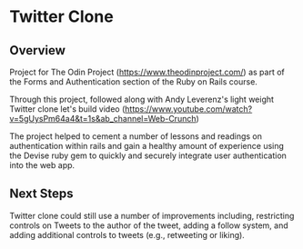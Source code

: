 # Twitter Clone

## Overview

Project for The Odin Project (https://www.theodinproject.com/) as part of the Forms and Authentication section of the Ruby on Rails course.

Through this project, followed along with Andy Leverenz's light weight Twitter clone let's build video (https://www.youtube.com/watch?v=5gUysPm64a4&t=1s&ab_channel=Web-Crunch)

The project helped to cement a number of lessons and readings on authentication within rails and gain a healthy amount of experience using the Devise ruby gem to quickly and securely integrate user authentication into the web app.

## Next Steps

Twitter clone could still use a number of improvements including, restricting controls on Tweets to the author of the tweet, adding a follow system, and adding additional controls to tweets (e.g., retweeting or liking).
